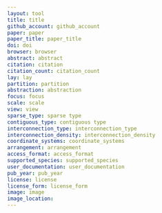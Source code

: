 ```yaml
---
layout: tool 
title: title
github_account: github_account
paper: paper
paper_title: paper_title
doi: doi
browser: browser
abstract: abstract
citation: citation
citation_count: citation_count
lay: lay
partition: partition
abstraction: abstraction
focus: focus
scale: scale
view: view
sparse_type: sparse type
contiguous_type: contiguous type
interconnection_type: interconnection_type
interconnection_density: interconnection_density
coordinate_systems: coordinate_systems
arrangement: arrangement
access_format: access_format
supported_species: supported_species
user_documentation: user_documentation
pub_year: pub_year
license: license
license_form: license_form
image: image
image_location: 
---
```

